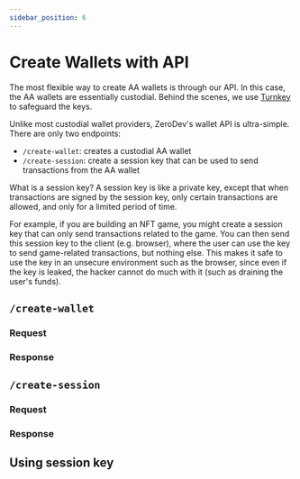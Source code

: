 ```yaml
---
sidebar_position: 6
---
```


# Create Wallets with API

The most flexible way to create AA wallets is through our API.  In this case, the AA wallets are essentially custodial.  Behind the scenes, we use [Turnkey](https://www.turnkey.io/) to safeguard the keys.

Unlike most custodial wallet providers, ZeroDev's wallet API is ultra-simple.  There are only two endpoints:

- `/create-wallet`: creates a custodial AA wallet
- `/create-session`: create a session key that can be used to send transactions from the AA wallet

What is a session key?  A session key is like a private key, except that when transactions are signed by the session key, only certain transactions are allowed, and only for a limited period of time.

For example, if you are building an NFT game, you might create a session key that can only send transactions related to the game.  You can then send this session key to the client (e.g. browser), where the user can use the key to send game-related transactions, but nothing else.  This makes it safe to use the key in an unsecure environment such as the browser, since even if the key is leaked, the hacker cannot do much with it (such as draining the user's funds).

## `/create-wallet`

### Request

### Response

## `/create-session`

### Request

### Response

## Using session key